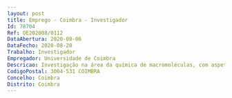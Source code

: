 ```yaml
--- 
layout: post
title: Emprego - Coimbra - Investigador
Id: 78704
Ref: OE202008/0112
DataAbertura: 2020-08-06
DataFecho: 2020-08-20
Trabalho: Investigador
Empregador: Universidade de Coimbra
Descricao: Investigação na área da química de macromoléculas, com aspetos de síntese e caracterização de polímeros, modelação molecular e técnicas de fluorescência. Pretende se que o candidato possua conhecimentos em síntese e caracterização de polímeros de diferentes tipos (PAA, celulose, etc.) alteráveis com sondas fluorescentes, estudando os por dinâmica molecular cálculo ab initio e utilizando diversas técnicas nomeadamente de difusão, absorção, RMN, fluorescência (estacionária e resolvida temporalmente). O investigador será integrado na linha de macromoléculas, colóides e fotoquímica e deverá interatuar com diferentes elementos desta linha, procurando promover e estimular a interdisciplinaridade do grupo. Será igualmente co responsável por organização e manutenção de laboratórios e equipamentos.
CodigoPostal: 3004-531 COIMBRA
Concelho: Coimbra
Distrito: Coimbra
--- 
```

